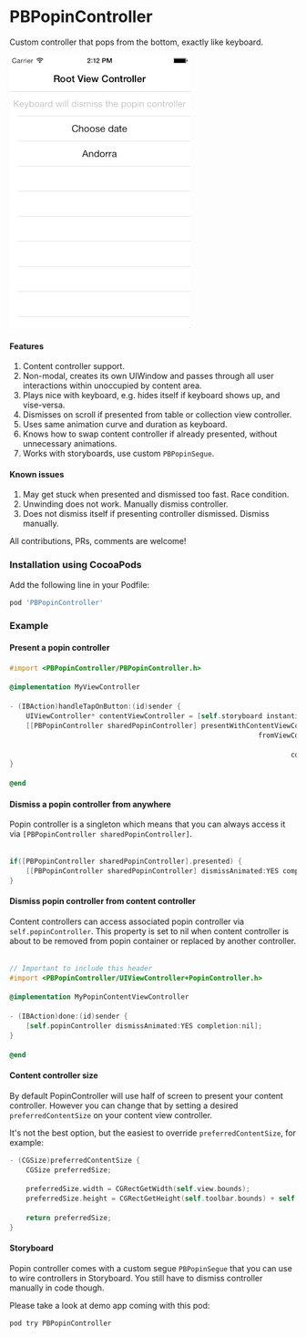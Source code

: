 # PBPopinController

Custom controller that pops from the bottom, exactly like keyboard.

![GIF Image](https://raw.githubusercontent.com/pronebird/PBPopinController/master/README%20Images/PopinController.gif)

#### Features

1. Content controller support.
2. Non-modal, creates its own UIWindow and passes through all user interactions within unoccupied by content area.
3. Plays nice with keyboard, e.g. hides itself if keyboard shows up, and vise-versa.
4. Dismisses on scroll if presented from table or collection view controller.
5. Uses same animation curve and duration as keyboard.
6. Knows how to swap content controller if already presented, without unnecessary animations.
7. Works with storyboards, use custom `PBPopinSegue`.

#### Known issues

1. May get stuck when presented and dismissed too fast. Race condition.
2. Unwinding does not work. Manually dismiss controller.
3. Does not dismiss itself if presenting controller dismissed. Dismiss manually.

All contributions, PRs, comments are welcome!

### Installation using CocoaPods

Add the following line in your Podfile:

```ruby
pod 'PBPopinController'
```

### Example

#### Present a popin controller

```objective-c
#import <PBPopinController/PBPopinController.h>

@implementation MyViewController

- (IBAction)handleTapOnButton:(id)sender {
    UIViewController* contentViewController = [self.storyboard instantiateViewControllerWithIdentifier:@"ContentVC"];
    [[PBPopinController sharedPopinController] presentWithContentViewController:contentViewController
                                                             fromViewController:self
                                                                       animated:YES
                                                                     completion:nil];
}

@end

```

#### Dismiss a popin controller from anywhere

Popin controller is a singleton which means that you can always access it via `[PBPopinController sharedPopinController]`.

```objective-c

if([PBPopinController sharedPopinController].presented) {
    [[PBPopinController sharedPopinController] dismissAnimated:YES completion:nil];
}

```

#### Dismiss popin controller from content controller

Content controllers can access associated popin controller via `self.popinController`. This property is set to nil when content controller is about to be removed from popin container or replaced by another controller.

```objective-c

// Important to include this header
#import <PBPopinController/UIViewController+PopinController.h>

@implementation MyPopinContentViewController

- (IBAction)done:(id)sender {
    [self.popinController dismissAnimated:YES completion:nil];
}

@end

```

#### Content controller size

By default PopinController will use half of screen to present your content controller. However you can change that by setting a desired `preferredContentSize` on your content view controller.

It's not the best option, but the easiest to override `preferredContentSize`, for example:

```objective-c
- (CGSize)preferredContentSize {
    CGSize preferredSize;
    
    preferredSize.width = CGRectGetWidth(self.view.bounds);
    preferredSize.height = CGRectGetHeight(self.toolbar.bounds) + self.datePicker.intrinsicContentSize.height;
    
    return preferredSize;
}
```

#### Storyboard

Popin controller comes with a custom segue `PBPopinSegue` that you can use to wire controllers in Storyboard. You still have to dismiss controller manually in code though.

Please take a look at demo app coming with this pod:

```bash
pod try PBPopinController
```
